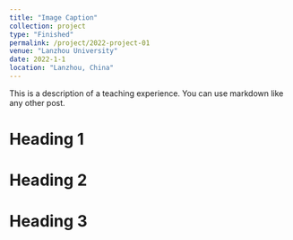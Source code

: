 ```yaml
---
title: "Image Caption"
collection: project
type: "Finished"
permalink: /project/2022-project-01
venue: "Lanzhou University"
date: 2022-1-1
location: "Lanzhou, China"
---
```


This is a description of a teaching experience. You can use markdown like any other post.

Heading 1
======

Heading 2
======

Heading 3
======
